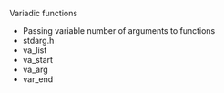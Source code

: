 Variadic functions
- Passing variable number of arguments to functions
- stdarg.h
- va_list
- va_start
- va_arg
- var_end


